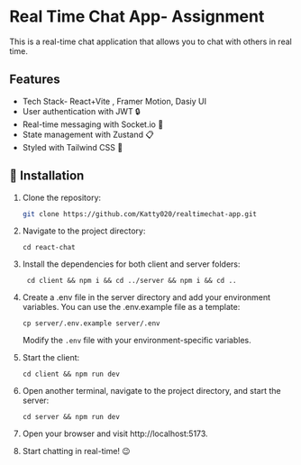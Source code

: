 <h1>Real Time Chat App- Assignment</h1>

This is a real-time chat application that allows you to chat with others in real time.

## Features
- Tech Stack- React+Vite , Framer Motion, Dasiy UI
- User authentication with JWT :lock:
- Real-time messaging with Socket.io :speech_balloon:
- State management with Zustand :clipboard:
- Styled with Tailwind CSS :nail_care:

## :book: Installation

1. Clone the repository:

   ```bash
   git clone https://github.com/Katty020/realtimechat-app.git
   ```

2. Navigate to the project directory:

   ```
   cd react-chat
   ```

3. Install the dependencies for both client and server folders:

   ```
    cd client && npm i && cd ../server && npm i && cd ..
   ```

4. Create a .env file in the server directory and add your environment variables. You can use the .env.example file as a template:

   ```
   cp server/.env.example server/.env
   ```

   Modify the `.env` file with your environment-specific variables.

5. Start the client:

   ```
   cd client && npm run dev
   ```

6. Open another terminal, navigate to the project directory, and start the server:

   ```
   cd server && npm run dev
   ```

7. Open your browser and visit http://localhost:5173.

8. Start chatting in real-time! :wink:
